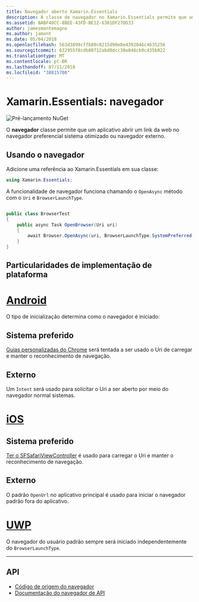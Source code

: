 ```yaml
---
title: Navegador aberto Xamarin.Essentials
description: A classe de navegador no Xamarin.Essentials permite que um aplicativo abrir um link da web no navegador preferencial sistema otimizado ou navegador externo.
ms.assetid: BABF40CC-8BEE-43FD-BE12-6301DF27DD33
author: jamesmontemagno
ms.author: jamont
ms.date: 05/04/2018
ms.openlocfilehash: 563d3899cffb80c0215d90e8e4392046c4635256
ms.sourcegitcommit: 632955f8cdb80712abd8dcc30e046cb9c435b922
ms.translationtype: MT
ms.contentlocale: pt-BR
ms.lasthandoff: 07/11/2018
ms.locfileid: "38815700"
---
```

# <a name="xamarinessentials-browser"></a>Xamarin.Essentials: navegador

![Pré-lançamento NuGet](~/media/shared/pre-release.png)

O **navegador** classe permite que um aplicativo abrir um link da web no navegador preferencial sistema otimizado ou navegador externo.

## <a name="using-browser"></a>Usando o navegador

Adicione uma referência ao Xamarin.Essentials em sua classe:

```csharp
using Xamarin.Essentials;
```

A funcionalidade de navegador funciona chamando o `OpenAsync` método com o `Uri` e `BrowserLaunchType`.

```csharp

public class BrowserTest
{
    public async Task OpenBrowser(Uri uri)
    {
        await Browser.OpenAsync(uri, BrowserLaunchType.SystemPreferred);
    }
}
```

## <a name="platform-implementation-specifics"></a>Particularidades de implementação de plataforma

# <a name="androidtabandroid"></a>[Android](#tab/android)

O tipo de inicialização determina como o navegador é iniciado:

## <a name="system-preferred"></a>Sistema preferido

[Guias personalizadas do Chrome](https://developer.chrome.com/multidevice/android/customtabs) será tentada a ser usado o Uri de carregar e manter o reconhecimento de navegação.

## <a name="external"></a>Externo

Um `Intent` será usado para solicitar o Uri a ser aberto por meio do navegador normal sistemas.

# <a name="iostabios"></a>[iOS](#tab/ios)

## <a name="system-preferred"></a>Sistema preferido

[Ter o SFSafariViewController](https://developer.xamarin.com/api/type/SafariServices.SFSafariViewController/) é usado para carregar o Uri e manter o reconhecimento de navegação.

## <a name="external"></a>Externo

O padrão `OpenUrl` no aplicativo principal é usado para iniciar o navegador padrão fora do aplicativo.

# <a name="uwptabuwp"></a>[UWP](#tab/uwp)

O navegador do usuário padrão sempre será iniciado independentemente do `BrowserLaunchType`.

--------------

## <a name="api"></a>API

- [Código de origem do navegador](https://github.com/xamarin/Essentials/tree/master/Xamarin.Essentials/Browser)
- [Documentação do navegador de API](xref:Xamarin.Essentials.Browser)
